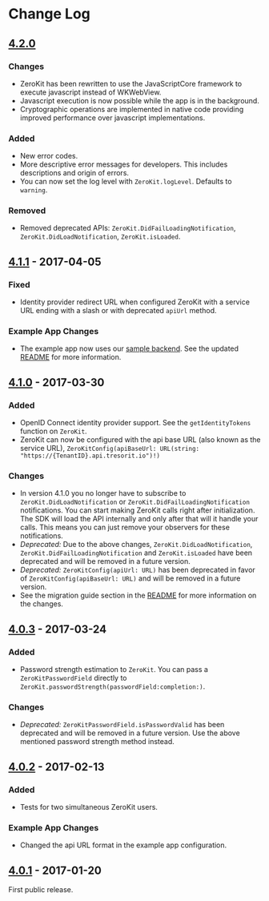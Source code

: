 # Change Log
## [4.2.0](https://github.com/tresorit/ZeroKit-iOS-SDK/releases/tag/4.2.0)
### Changes
- ZeroKit has been rewritten to use the JavaScriptCore framework to execute javascript instead of WKWebView.
- Javascript execution is now possible while the app is in the background.
- Cryptographic operations are implemented in native code providing improved performance over javascript implementations.

### Added
- New error codes.
- More descriptive error messages for developers. This includes descriptions and origin of errors.
- You can now set the log level with `ZeroKit.logLevel`. Defaults to `warning`.

### Removed
- Removed deprecated APIs: `ZeroKit.DidFailLoadingNotification`, `ZeroKit.DidLoadNotification`, `ZeroKit.isLoaded`.

## [4.1.1](https://github.com/tresorit/ZeroKit-iOS-SDK/releases/tag/4.1.1) - 2017-04-05
### Fixed
- Identity provider redirect URL when configured ZeroKit with a service URL ending with a slash or with deprecated `apiUrl` method.

### Example App Changes
- The example app now uses our [sample backend](https://github.com/tresorit/ZeroKit-NodeJs-backend-sample). See the updated [README](README.md) for more information.

## [4.1.0](https://github.com/tresorit/ZeroKit-iOS-SDK/releases/tag/4.1.0) - 2017-03-30
### Added
- OpenID Connect identity provider support. See the `getIdentityTokens` function on `ZeroKit`.
- ZeroKit can now be configured with the api base URL (also known as the service URL), `ZeroKitConfig(apiBaseUrl: URL(string: "https://{TenantID}.api.tresorit.io")!)`

### Changes
- In version 4.1.0 you no longer have to subscribe to `ZeroKit.DidLoadNotification` or `ZeroKit.DidFailLoadingNotification` notifications. You can start making ZeroKit calls right after initialization. The SDK will load the API internally and only after that will it handle your calls. This means you can just remove your observers for these notifications.
- *Deprecated:* Due to the above changes, `ZeroKit.DidLoadNotification`, `ZeroKit.DidFailLoadingNotification` and `ZeroKit.isLoaded` have been deprecated and will be removed in a future version.
- *Deprecated:* `ZeroKitConfig(apiUrl: URL)` has been deprecated in favor of `ZeroKitConfig(apiBaseUrl: URL)` and will be removed in a future version.
- See the migration guide section in the [README](README.md) for more information on the changes.

## [4.0.3](https://github.com/tresorit/ZeroKit-iOS-SDK/releases/tag/4.0.3) - 2017-03-24
### Added
- Password strength estimation to `ZeroKit`. You can pass a `ZeroKitPasswordField` directly to `ZeroKit.passwordStrength(passwordField:completion:)`.

### Changes
- *Deprecated:* `ZeroKitPasswordField.isPasswordValid` has been deprecated and will be removed in a future version. Use the above mentioned password strength method instead.

## [4.0.2](https://github.com/tresorit/ZeroKit-iOS-SDK/releases/tag/4.0.2) - 2017-02-13
### Added
- Tests for two simultaneous ZeroKit users.

### Example App Changes
- Changed the api URL format in the example app configuration.

## [4.0.1](https://github.com/tresorit/ZeroKit-iOS-SDK/releases/tag/4.0.1) - 2017-01-20
First public release.
